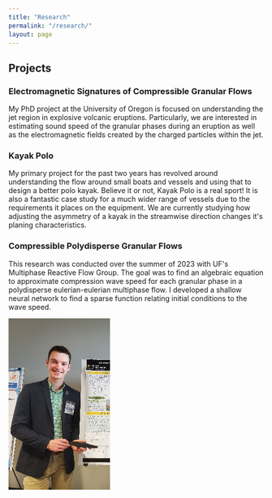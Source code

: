 ```yaml
---
title: "Research"
permalink: "/research/"
layout: page
---
```



## Projects
### Electromagnetic Signatures of Compressible Granular Flows
My PhD project at the University of Oregon is focused on understanding the jet region in explosive volcanic eruptions. Particularly, we are interested in estimating sound speed of the granular phases during an eruption as well as the electromagnetic fields created by the charged particles within the jet.

### Kayak Polo
My primary project for the past two years has revolved around understanding the flow around small boats and vessels and using that to design a better polo kayak. Believe it or not, Kayak Polo is a real sport! It is also a fantastic case study for a much wider range of vessels due to the requirements it places on the equipment. We are currently studying how adjusting the asymmetry of a kayak in the streamwise direction changes it's planing characteristics.

### Compressible Polydisperse Granular Flows
This research was conducted over the summer of 2023 with UF's Multiphase Reactive Flow Group. The goal was to find an algebraic equation to approximate compression wave speed for each granular phase in a polydisperse eulerian-eulerian multiphase flow. I developed a shallow neural network to find a sparse function relating initial conditions to the wave speed.

![standing with kayak](standingWithKayak.jpg)
